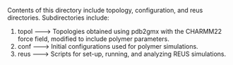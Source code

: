 Contents of this directory include topology, configuration, and reus directories. Subdirectories include:

1. topol
---> Topologies obtained using pdb2gmx with the CHARMM22 force field, modified to include polymer parameters.
2. conf
---> Initial configurations used for polymer simulations.
3. reus
---> Scripts for set-up, running, and analyzing REUS simulations.
